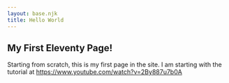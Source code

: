 ```yaml
---
layout: base.njk
title: Hello World
---
```


## My First Eleventy Page!

Starting from scratch, this is my first page in the site.
I am starting with the tutorial at https://www.youtube.com/watch?v=2By887u7b0A
